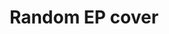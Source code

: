 ---
image_path: /images/random EP cover.jpeg
title: Random EP cover
weight: 5
offset:
    x: 2rem
    y: 1rem
---